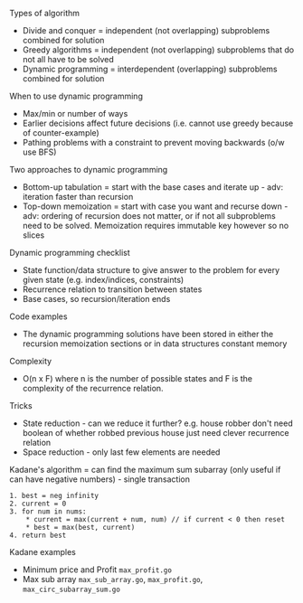 Types of algorithm
* Divide and conquer = independent (not overlapping) subproblems combined for solution
* Greedy algorithms = independent (not overlapping) subproblems that do not all have to be solved
* Dynamic programming = interdependent (overlapping) subproblems combined for solution

When to use dynamic programming
* Max/min or number of ways 
* Earlier decisions affect future decisions (i.e. cannot use greedy because of counter-example)
* Pathing problems with a constraint to prevent moving backwards (o/w use BFS)

Two approaches to dynamic programming
* Bottom-up tabulation = start with the base cases and iterate up - adv: iteration faster than recursion
* Top-down memoization = start with case you want and recurse down - adv: ordering of recursion does not matter, or if not all subproblems need to be solved. Memoization requires immutable key however so no slices

Dynamic programming checklist
* State function/data structure to give answer to the problem for every given state (e.g. index/indices, constraints)
* Recurrence relation to transition between states
* Base cases, so recursion/iteration ends

Code examples
* The dynamic programming solutions have been stored in either the recursion memoization sections or in data structures constant memory

Complexity
* O(n x F) where n is the number of possible states and F is the complexity of the recurrence relation.

Tricks
* State reduction - can we reduce it further? e.g. house robber don't need boolean of whether robbed previous house just need clever recurrence relation
* Space reduction - only last few elements are needed

Kadane's algorithm = can find the maximum sum subarray (only useful if can have negative numbers) - single transaction
```
1. best = neg infinity
2. current = 0
3. for num in nums:
    * current = max(current + num, num) // if current < 0 then reset
    * best = max(best, current)
4. return best
```

Kadane examples
* Minimum price and Profit `max_profit.go`
* Max sub array `max_sub_array.go`, `max_profit.go`, `max_circ_subarray_sum.go`